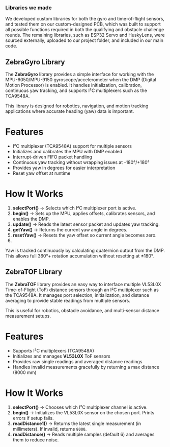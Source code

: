 ### Libraries we made

We developed custom libraries for both the gyro and time-of-flight sensors, and tested them on our custom-designed PCB, which was built to support all possible functions required in both the qualifying and obstacle challenge rounds. The remaining libraries, such as ESP32 Servo and HuskyLens, were sourced externally, uploaded to our project folder, and included in our main code.

## ZebraGyro Library

The **ZebraGyro** library provides a simple interface for working with the MPU-6050/MPU-9150 gyroscope/accelerometer when the DMP (Digital Motion Processor) is enabled. It handles initialization, calibration, continuous yaw tracking, and supports I²C multiplexers such as the TCA9548A.

This library is designed for robotics, navigation, and motion tracking applications where accurate heading (yaw) data is important.

# Features

- I²C multiplexer (TCA9548A) support for multiple sensors  
- Initializes and calibrates the MPU with DMP enabled  
- Interrupt-driven FIFO packet handling  
- Continuous yaw tracking without wrapping issues at -180°/+180°  
- Provides yaw in degrees for easier interpretation  
- Reset yaw offset at runtime  

# How It Works

1. **selectPort()** → Selects which I²C multiplexer port is active.  
2. **begin()** → Sets up the MPU, applies offsets, calibrates sensors, and enables the DMP.  
3. **update()** → Reads the latest sensor packet and updates yaw tracking.  
4. **getYaw()** → Returns the current yaw angle in degrees.  
5. **resetYaw()** → Resets the yaw offset so current angle becomes zero.
6. 
Yaw is tracked continuously by calculating quaternion output from the DMP. This allows full 360°+ rotation accumulation without resetting at ±180°.  

## ZebraTOF Library

The **ZebraTOF** library provides an easy way to interface multiple VL53L0X Time-of-Flight (ToF) distance sensors through an I²C multiplexer such as the TCA9548A. It manages port selection, initialization, and distance averaging to provide stable readings from multiple sensors.

This is useful for robotics, obstacle avoidance, and multi-sensor distance measurement setups.

# Features

- Supports I²C multiplexers (TCA9548A)  
- Initializes and manages **VL53L0X** ToF sensors  
- Provides raw single readings and averaged distance readings  
- Handles invalid measurements gracefully by returning a max distance (8000 mm)  

# How It Works

1. **selectPort()** → Chooses which I²C multiplexer channel is active.  
2. **begin()** → Initializes the VL53L0X sensor on the chosen port. Prints errors if setup fails.  
3. **readDistance1()** → Returns the latest single measurement (in millimeters). If invalid, returns `8000`.  
4. **readDistance()** → Reads multiple samples (default 6) and averages them to reduce noise.  



